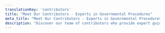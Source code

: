 ```yaml
---
translationKey: 'contributors'
title: "Meet Our Contributors - Experts in Governmental Procedures"
meta_title: "Meet Our Contributors - Experts in Governmental Procedures"
description: "Discover our team of contributors who provide expert guidance and insights on navigating and expediting various governmental procedures efficiently."
---
```

